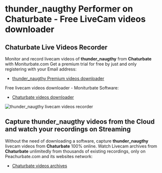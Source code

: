# thunder_naugthy Performer on Chaturbate - Free LiveCam videos downloader

## Chaturbate Live Videos Recorder

Monitor and record livecam videos of **thunder_naugthy** from **Chaturbate** with Moniturbate.com
Get a premium trial for free by just and only registering with your Email address:
* [thunder_naugthy Premium videos downloader](https://moniturbate.com/request-demo-licence-key.html)

Free livecam videos downloader - Moniturbate Software:
* [Chaturbate videos downloader](https://moniturbate.com/moniturbate-download-software.html)

![thunder_naugthy livecam videos recorder](https://peachurnet.com/templates/moniturbate-software.png)


## Capture thunder_naugthy videos from the Cloud and watch your recordings on Streaming

Without the need of downloading a software, capture **thunder_naugthy** livecam videos from **Chaturbate** 100% online.
Watch Livecam archives from **Chaturbate** unlimitedly from thousands of existing recordings, only on Peachurbate.com and its websites network:
* [Chaturbate videos archives](https://peachurnet.com/)